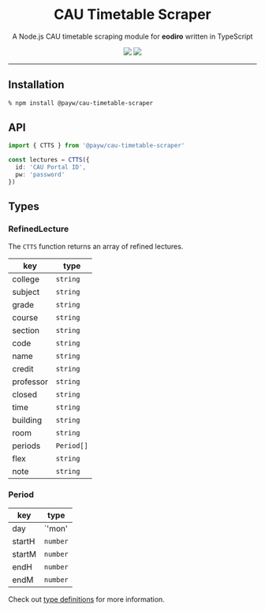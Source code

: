 <h1 align="center">CAU Timetable Scraper</h1>

<p align="center">A Node.js CAU timetable scraping module for <b>eodiro</b> written in TypeScript</p>

<p align="center">
  <img src="https://img.shields.io/npm/v/@payw/cau-timetable-scraper">
  <img src="https://img.shields.io/github/license/paywteam/cau-timetable-scraper?style=flat">
</p>

---

## Installation

```zsh
% npm install @payw/cau-timetable-scraper
```

## API

```ts
import { CTTS } from '@payw/cau-timetable-scraper'

const lectures = CTTS({
  id: 'CAU Portal ID',
  pw: 'password'
})
```

## Types

### RefinedLecture

The `CTTS` function returns an array of refined lectures.

| key       | type       |
| --------- | ---------- |
| college   | `string`   |
| subject   | `string`   |
| grade     | `string`   |
| course    | `string`   |
| section   | `string`   |
| code      | `string`   |
| name      | `string`   |
| credit    | `string`   |
| professor | `string`   |
| closed    | `string`   |
| time      | `string`   |
| building  | `string`   |
| room      | `string`   |
| periods   | `Period[]` |
| flex      | `string`   |
| note      | `string`   |

### Period

| key    | type                                        |
| ------ | ------------------------------------------- |
| day    | `'mon'|'tue'|'wed'|'thu'|'fri'|'sat'|'sun'` |
| startH | `number`                                    |
| startM | `number`                                    |
| endH   | `number`                                    |
| endM   | `number`                                    |

Check out [type definitions](https://github.com/paywteam/cau-timetable-scraper/blob/master/src/types/index.ts) for more information.
